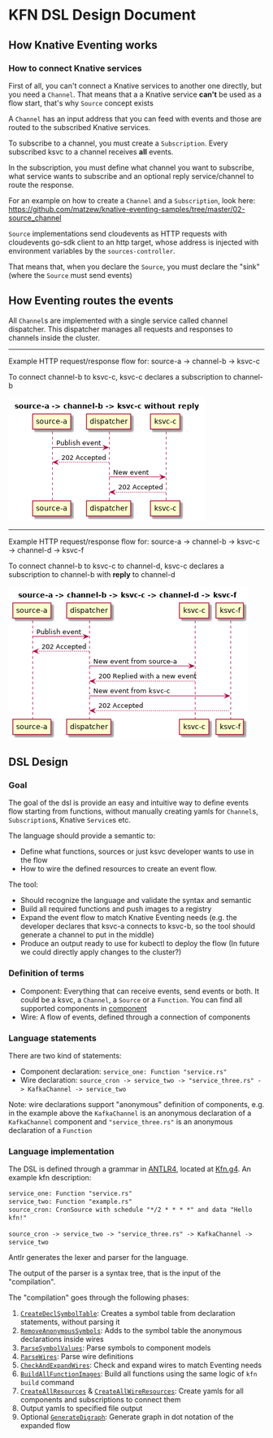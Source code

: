 # KFN DSL Design Document

## How Knative Eventing works 

### How to connect Knative services

First of all, you can't connect a Knative services to another one directly, but you need a `Channel`. That means that a a Knative service **can't** be used as a flow start, that's why `Source` concept exists

A `Channel` has an input address that you can feed with events and those are routed to the subscribed Knative services.
 
To subscribe to a channel, you must create a `Subscription`. Every subscribed ksvc to a channel receives **all** events.

In the subscription, you must define what channel you want to subscribe, what service wants to subscribe and an optional reply service/channel to route the response.

For an example on how to create a `Channel` and a `Subscription`, look here: https://github.com/matzew/knative-eventing-samples/tree/master/02-source_channel

`Source` implementations send cloudevents as HTTP requests with cloudevents go-sdk client to an http target, whose address is injected with environment variables by the `sources-controller`.

That means that, when you declare the `Source`, you must declare the "sink" (where the `Source` must send events)

## How Eventing routes the events

All `Channel`s are implemented with a single service called channel dispatcher. This dispatcher manages all requests and responses to channels inside the cluster.

---

Example HTTP request/response flow for: source-a -> channel-b -> ksvc-c

To connect channel-b to ksvc-c, ksvc-c declares a subscription to channel-b

![flow-1](images/event-flow-no-reply.png)

---

Example HTTP request/response flow for: source-a -> channel-b -> ksvc-c -> channel-d -> ksvc-f

To connect channel-b to ksvc-c to channel-d, ksvc-c declares a subscription to channel-b with **reply** to channel-d

![flow-2](images/event-flow-reply.png)

## DSL Design

### Goal

The goal of the dsl is provide an easy and intuitive way to define events flow starting from functions, 
without manually creating yamls for `Channel`s, `Subscription`s, Knative `Service`s etc.

The language should provide a semantic to:

* Define what functions, sources or just ksvc developer wants to use in the flow
* How to wire the defined resources to create an event flow.

The tool:
 
* Should recognize the language and validate the syntax and semantic
* Build all required functions and push images to a registry
* Expand the event flow to match Knative Eventing needs (e.g. the developer declares that ksvc-a connects to ksvc-b, so the tool should generate a channel to put in the middle)
* Produce an output ready to use for kubectl to deploy the flow (In future we could directly apply changes to the cluster?)

### Definition of terms

* Component: Everything that can receive events, send events or both. It could be a ksvc, a `Channel`, a `Source` or a `Function`. You can find all supported components in [component](../pkg/dsl/component)
* Wire: A flow of events, defined through a connection of components

### Language statements

There are two kind of statements:

* Component declaration: `service_one: Function "service.rs"`
* Wire declaration: `source_cron -> service_two -> "service_three.rs" -> KafkaChannel -> service_two`

Note: wire declarations support "anonymous" definition of components, e.g. in the example above the `KafkaChannel` is an anonymous declaration of a `KafkaChannel` component and `"service_three.rs"` is an anonymous declaration of a `Function`

### Language implementation

The DSL is defined through a grammar in [ANTLR4](https://www.antlr.org/), located at [Kfn.g4](../dsl/Kfn.g4). An example kfn description:

```
service_one: Function "service.rs"
service_two: Function "example.rs"
source_cron: CronSource with schedule "*/2 * * * *" and data "Hello kfn!"

source_cron -> service_two -> "service_three.rs" -> KafkaChannel -> service_two
```

Antlr generates the lexer and parser for the language.

The output of the parser is a syntax tree, that is the input of the "compilation".

The "compilation" goes through the following phases:

1. [`CreateDeclSymbolTable`](../pkg/dsl/create_symbol_table.go): Creates a symbol table from declaration statements, without parsing it
2. [`RemoveAnonymousSymbols`](../pkg/dsl/remove_anonymous_symbols.go): Adds to the symbol table the anonymous declarations inside wires
3. [`ParseSymbolValues`](../pkg/dsl/parse_symbol_values.go): Parse symbols to component models
4. [`ParseWires`](../pkg/dsl/parse_wires.go): Parse wire definitions
5. [`CheckAndExpandWires`](../pkg/dsl/check_wires.go): Check and expand wires to match Eventing needs
6. [`BuildAllFunctionImages`](../pkg/dsl/build_all_functions.go): Build all functions using the same logic of `kfn build` command
7. [`CreateAllResources`](../pkg/dsl/create_all_resources.go) & [`CreateAllWireResources`](../pkg/dsl/create_all_wire_resources.go): Create yamls for all components and subscriptions to connect them
8. Output yamls to specified file output
9. Optional [`GenerateDigraph`](../pkg/dsl/generate_digraph.go): Generate graph in dot notation of the expanded flow